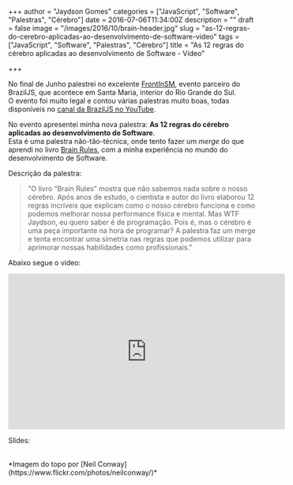 +++
author = "Jaydson Gomes"
categories = ["JavaScript", "Software", "Palestras", "Cérebro"]
date = 2016-07-06T11:34:00Z
description = ""
draft = false
image = "/images/2016/10/brain-header.jpg"
slug = "as-12-regras-do-cerebro-aplicadas-ao-desenvolvimento-de-software-video"
tags = ["JavaScript", "Software", "Palestras", "Cérebro"]
title = "As 12 regras do cérebro aplicadas ao desenvolvimento de Software - Vídeo"

+++

No final de Junho palestrei no excelente [FrontInSM](http://frontinsm.com.br/), evento parceiro do BrazilJS, que acontece em Santa Maria, interior do Rio Grande do Sul.  
O evento foi muito legal e contou várias palestras muito boas, todas disponíveis no [canal da BrazilJS no YouTube](https://www.youtube.com/playlist?list=PLg2lQYZDBwOSIaYbxJ5hLYfxkUZndjyAg).  

No evento apresentei minha nova palestra: **As 12 regras do cérebro aplicadas ao desenvolvimento de Software**.  
Esta é uma palestra não-tão-técnica, onde tento fazer um *merge* do que aprendi no livro [Brain Rules](http://www.brainrules.net/), com a minha experiência no mundo do desenvolvimento de Software.  

Descrição da palestra:  
>"O livro “Brain Rules” mostra que não sabemos nada sobre o nosso cérebro. Após anos de estudo, o cientista e autor do livro elaborou 12 regras incríveis que explicam como o nosso cérebro funciona e como podemos melhorar nossa performance física e mental. Mas WTF Jaydson, eu quero saber é de programação. Pois é, mas o cérebro é uma peça importante na hora de programar? A palestra faz um merge e tenta encontrar uma simetria nas regras que podemos utilizar para aprimorar nossas habilidades como profissionais."

Abaixo segue o vídeo:  
<center>
<iframe width="560" height="315" src="https://www.youtube.com/embed/3CkeSb5bL1I" frameborder="0" allowfullscreen></iframe>
</center>

Slides: 
<script async class="speakerdeck-embed" data-id="02907f89bdae452abc3fb98fb9f0814d" data-ratio="1.77777777777778" src="//speakerdeck.com/assets/embed.js"></script>  

<br>
*Imagem do topo por [Neil Conway](https://www.flickr.com/photos/neilconway/)*